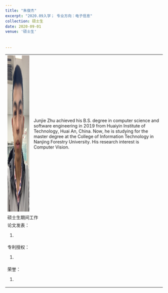 ```yaml
---
title: "朱俊杰"
excerpt: "2020.09入学； 专业方向：电子信息"
collection: 硕士生
date: 2020-09-01
venue: '硕士生'


---
```

<table border="0">
<tr>
  <td> <img src='/images/jun.jpg' height="500" width="408">  </td>
  <td>Junjie Zhu achieved his B.S. degree in computer science and software engineering in 2019 from Huaiyin Institute of Technology, Huai An, China. Now, he is studying for the master degree at the College of Information Technology in Nanjing Forestry University. His research interest is Computer Vision.</td>
</td>
</tr>

<tr>
<td colspan="2">硕士生期间工作
</td>
</tr>

<tr>
<td colspan="2">论文发表：
<ol class="level_1">
<li>  </li>
</ol>
</td>
</tr>

<tr>
<td colspan="2">专利授权：
<ol class="level_1">
<li>  </li>
</ol>
</td>
</tr>

<tr>
<td colspan="2">荣誉：
<ol class="level_1">
<li>  </li>
</ol>
</td>
</tr>

</table>